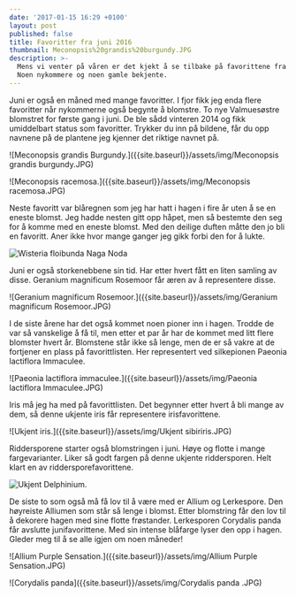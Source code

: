 ```yaml
---
date: '2017-01-15 16:29 +0100'
layout: post
published: false
title: Favoritter fra juni 2016
thumbnail: Meconopsis%20grandis%20burgundy.JPG
description: >-
  Mens vi venter på våren er det kjekt å se tilbake på favorittene fra juni.
  Noen nykommere og noen gamle bekjente.
---
```


Juni er også en måned med mange favoritter. I fjor fikk jeg enda flere favoritter når nykommerne også begynte å blomstre. To nye Valmuesøstre blomstret for første gang i juni. De ble sådd vinteren 2014 og fikk umiddelbart status som favoritter. 
Trykker du inn på bildene, får du opp navnene på de plantene jeg kjenner det riktige navnet på.

![Meconopsis grandis Burgundy.]({{site.baseurl}}/assets/img/Meconopsis grandis burgundy.JPG)

![Meconopsis racemosa.]({{site.baseurl}}/assets/img/Meconopsis racemosa.JPG)

<!--more-->

Neste favoritt var blåregnen som jeg har hatt i hagen i fire år uten å se en eneste blomst. Jeg hadde nesten gitt opp håpet, men så bestemte den seg for å komme med en eneste blomst. Med den deilige duften måtte den jo bli en favoritt. Aner ikke hvor mange ganger jeg gikk forbi den for å lukte. 

![Wisteria floibunda Naga Noda]({{site.baseurl}}/assets/img/Wisteria%20Floribunda%20Naga%20Noda.JPG)

Juni er også storkenebbene sin tid. Har etter hvert fått en liten samling av disse. Geranium magnificum Rosemoor får æren av å representere disse. 

![Geranium magnificum Rosemoor.]({{site.baseurl}}/assets/img/Geranium magnificum Rosemoor.JPG)

I de siste årene har det også kommet noen pioner inn i hagen. Trodde de var så vanskelige å få til, men etter et par år har de kommet med litt flere blomster hvert år. Blomstene står ikke så lenge, men de er så vakre at de fortjener en plass på favorittlisten. Her representert ved silkepionen Paeonia lactiflora Immaculee. 

![Paeonia lactiflora immaculee.]({{site.baseurl}}/assets/img/Paeonia lactiflora Immaculee.JPG)

Iris må jeg ha med på favorittlisten. Det begynner etter hvert å bli mange av dem, så denne ukjente iris får representere irisfavorittene.

![Ukjent iris.]({{site.baseurl}}/assets/img/Ukjent sibiriris.JPG)

Riddersporene starter også blomstringen i juni. Høye og flotte i mange fargevarianter. Liker så godt fargen på denne ukjente riddersporen. Helt klart en av riddersporefavorittene.

![Ukjent Delphinium.]({{site.baseurl}}/assets/img/Ukjent%20Delphinium.JPG)

De siste to som også må få lov til å være med er Allium og Lerkespore. Den høyreiste Alliumen som står så lenge i blomst. Etter blomstring får den lov til å dekorere hagen med sine flotte frøstander. Lerkesporen Corydalis panda får avslutte junifavorittene.  Med sin intense blåfarge lyser den opp i hagen. Gleder meg til å se alle igjen om noen måneder!

![Allium Purple Sensation.]({{site.baseurl}}/assets/img/Allium Purple Sensation.JPG)

![Corydalis panda]({{site.baseurl}}/assets/img/Corydalis panda .JPG)
